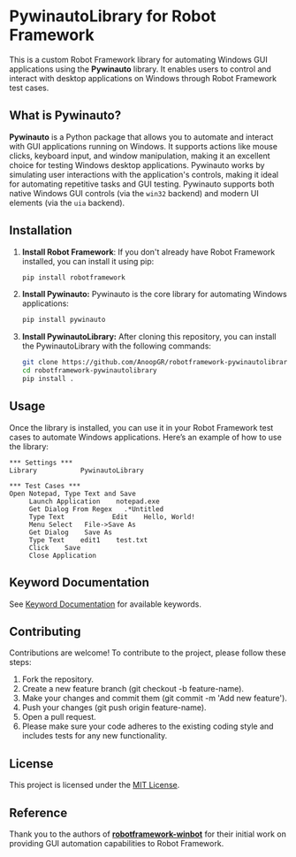 # PywinautoLibrary for Robot Framework

This is a custom Robot Framework library for automating Windows GUI applications using the **Pywinauto** library. 
It enables users to control and interact with desktop applications on Windows through Robot Framework test cases.

## What is Pywinauto?

**Pywinauto** is a Python package that allows you to automate and interact with GUI applications running on Windows. 
It supports actions like mouse clicks, keyboard input, and window manipulation, making it an excellent choice for testing Windows desktop applications. 
Pywinauto works by simulating user interactions with the application's controls, making it ideal for automating repetitive tasks and GUI testing.
Pywinauto supports both native Windows GUI controls (via the `win32` backend) and modern UI elements (via the `uia` backend).

## Installation

1. **Install Robot Framework**:
   If you don't already have Robot Framework installed, you can install it using pip:
   ```bash
   pip install robotframework

2. **Install Pywinauto:** Pywinauto is the core library for automating Windows applications:
   ```bash
   pip install pywinauto

3. **Install PywinautoLibrary:** After cloning this repository, you can install the PywinautoLibrary with the following commands:
   ```bash
   git clone https://github.com/AnoopGR/robotframework-pywinautolibrary.git
   cd robotframework-pywinautolibrary
   pip install .

## Usage

Once the library is installed, you can use it in your Robot Framework test cases to automate Windows applications. 
Here’s an example of how to use the library:

```robot
*** Settings ***
Library           PywinautoLibrary
    
*** Test Cases ***
Open Notepad, Type Text and Save
     Launch Application    notepad.exe
     Get Dialog From Regex   .*Untitled
     Type Text            Edit    Hello, World!
     Menu Select   File->Save As
     Get Dialog    Save As
     Type Text    edit1    test.txt
     Click    Save
     Close Application
```

## Keyword Documentation

See [Keyword Documentation](https://anoopgr.github.io/robotframework-pywinautolibrary/PywinautoLibrary.html) for available keywords.

## Contributing

Contributions are welcome! To contribute to the project, please follow these steps:

1. Fork the repository.
2. Create a new feature branch (git checkout -b feature-name).
3. Make your changes and commit them (git commit -m 'Add new feature').
4. Push your changes (git push origin feature-name).
5. Open a pull request.
6. Please make sure your code adheres to the existing coding style and includes tests for any new functionality.

## License
This project is licensed under the [MIT License](https://opensource.org/licenses/MIT).

## Reference

Thank you to the authors of **[robotframework-winbot](https://code.google.com/archive/p/robotframework-winbot/)** for their initial work on providing GUI automation capabilities to Robot Framework.
